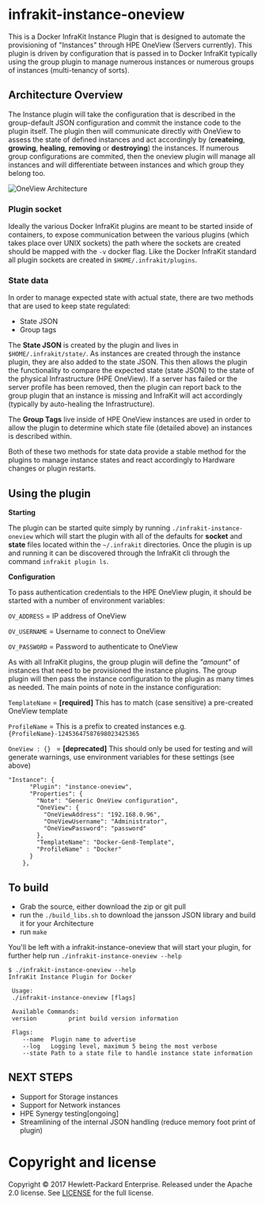 # infrakit-instance-oneview
This is a Docker InfraKit Instance Plugin that is designed to automate the provisioning of "Instances" through HPE OneView (Servers currently). This plugin is driven by configuration that is passed in to Docker InfraKit typically using the group plugin to manage numerous instances or numerous groups of instances (multi-tenancy of sorts).


## Architecture Overview

The Instance plugin will take the configuration that is described in the group-default JSON configuration and commit the instance code to the plugin itself. The plugin then will communicate directly with OneView to assess the state of defined instances and act accordingly by (**createing**, **growing**, **healing**, **removing** or **destroying**) the instances. If numerous group configurations are commited, then the oneview plugin will manage all instances and will differentiate between instances and which group they belong too.

![OneView Architecture](http://thebsdbox.co.uk/wp-content/uploads/2016/11/InfraKit-Instance-oneview.jpeg)

### Plugin socket
Ideally the various Docker InfraKit plugins are meant to be started inside of containers, to expose communication between the various plugins (which takes place over UNIX sockets) the path where the sockets are created should be mapped with the `-v` docker flag. Like the Docker InfraKit standard all plugin sockets are created in `$HOME/.infrakit/plugins`.

### State data

In order to manage expected state with actual state, there are two methods that are used to keep state regulated:

* State JSON
* Group tags

The **State JSON** is created by the plugin and lives in `$HOME/.infrakit/state/`. As instances are created through the instance plugin, they are also added to the state JSON. This then allows the plugin the functionality to compare the expected state (state JSON) to the state of the physical Infrastructure (HPE OneView). If a server has failed or the server profile has been removed, then the plugin can report back to the group plugin that an instance is missing and InfraKit will act accordingly (typically by auto-healing the Infrastructure).

The **Group Tags** live inside of HPE OneView instances are used in order to allow the plugin to determine which state file (detailed above) an instances is described within. 

Both of these two methods for state data provide a stable method for the plugins to manage instance states and react accordingly to Hardware changes or plugin restarts.

## Using the plugin

**Starting**

The plugin can be started quite simply by running `./infrakit-instance-oneview` which will start the plugin with all of the defaults for **socket** and **state** files located within the `~/.infrakit` directories. Once the plugin is up and running it can be discovered through the InfraKit cli through the command `infrakit plugin ls`. 

**Configuration**

To pass authentication credentials to the HPE OneView plugin, it should be started with a number of environment variables:

`OV_ADDRESS` = IP address of OneView

`OV_USERNAME` = Username to connect to OneView

`OV_PASSWORD` = Password to authenticate to OneView

As with all InfraKit plugins, the group plugin will define the *"amount"* of instances that need to be provisioned the instance plugins. The group plugin will then pass the instance configuration to the plugin as many times as needed. The main points of note in the instance configuration:

`TemplateName` = **[required]** This has to match (case sensitive) a pre-created OneView template

`ProfileName` = This is a prefix to created instances e.g. `{ProfileName}-12453647587698023425365`

`OneView : {} ` = **[deprecated]** This should only be used for testing and will generate warnings, use environment variables for these settings (see above)

```
"Instance": {
      "Plugin": "instance-oneview",
      "Properties": {
        "Note": "Generic OneView configuration",
        "OneView": {
          "OneViewAddress": "192.168.0.96",
          "OneViewUsername": "Administrator",
          "OneViewPassword": "password"
        },
        "TemplateName": "Docker-Gen8-Template",
        "ProfileName" : "Docker"
      }
    },
```

## To build

* Grab the source, either download the zip or git pull
* run the `./build_libs.sh` to download the jansson JSON library and build it for your Architecture
* run `make`

You'll be left with a infrakit-instance-oneview that will start your plugin, for further help run `./infrakit-instance-oneview --help`


```
$ ./infrakit-instance-oneview --help
InfraKit Instance Plugin for Docker

 Usage:
 ./infrakit-instance-oneview [flags]

 Available Commands:
 version		 print build version information

 Flags:
	--name	Plugin name to advertise
	--log	Logging level, maximum 5 being the most verbose
	--state	Path to a state file to handle instance state information
```

## NEXT STEPS


* Support for Storage instances
* Support for Network instances
* HPE Synergy testing[ongoing]
* Streamlining of the internal JSON handling (reduce memory foot print of plugin)

# Copyright and license

Copyright © 2017 Hewlett-Packard Enterprise. Released under the Apache 2.0 license. See [LICENSE](https://github.com/thebsdbox/infrakit-instance-oneview/raw/master/LICENSE) for the full license.
